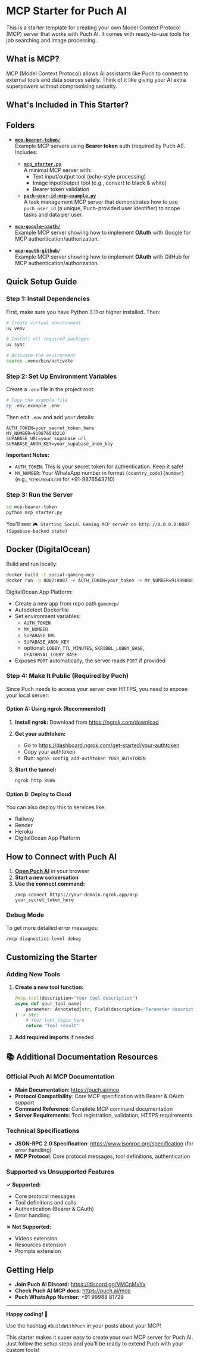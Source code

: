 # MCP Starter for Puch AI

This is a starter template for creating your own Model Context Protocol (MCP) server that works with Puch AI. It comes with ready-to-use tools for job searching and image processing.

## What is MCP?

MCP (Model Context Protocol) allows AI assistants like Puch to connect to external tools and data sources safely. Think of it like giving your AI extra superpowers without compromising security.

## What's Included in This Starter?

## Folders

- **[`mcp-bearer-token/`](./mcp-bearer-token/)**  
  Example MCP servers using **Bearer token** auth (required by Puch AI). Includes:
  - **[`mcp_starter.py`](./mcp-bearer-token/mcp_starter.py)**  
    A minimal MCP server with:
    - Text input/output tool (echo-style processing)
    - Image input/output tool (e.g., convert to black & white)
    - Bearer token validation
  - **[`puch-user-id-mcp-example.py`](./mcp-bearer-token/puch-user-id-mcp-example.py)**  
    A task management MCP server that demonstrates how to use `puch_user_id` (a unique, Puch-provided user identifier) to scope tasks and data per user.

- **[`mcp-google-oauth/`](./mcp-google-oauth/)**  
  Example MCP server showing how to implement **OAuth** with Google for MCP authentication/authorization.

- **[`mcp-oauth-github/`](./mcp-oauth-github/)**  
  Example MCP server showing how to implement **OAuth** with GitHub for MCP authentication/authorization.

## Quick Setup Guide

### Step 1: Install Dependencies

First, make sure you have Python 3.11 or higher installed. Then:

```bash
# Create virtual environment
uv venv

# Install all required packages
uv sync

# Activate the environment
source .venv/bin/activate
```

### Step 2: Set Up Environment Variables

Create a `.env` file in the project root:

```bash
# Copy the example file
cp .env.example .env
```

Then edit `.env` and add your details:

```env
AUTH_TOKEN=your_secret_token_here
MY_NUMBER=919876543210
SUPABASE_URL=your_supabase_url
SUPABASE_ANON_KEY=your_supabase_anon_key
```

**Important Notes:**

- `AUTH_TOKEN`: This is your secret token for authentication. Keep it safe!
- `MY_NUMBER`: Your WhatsApp number in format `{country_code}{number}` (e.g., `919876543210` for +91-9876543210)

### Step 3: Run the Server

```bash
cd mcp-bearer-token
python mcp_starter.py
```

You'll see: `🎮 Starting Social Gaming MCP server on http://0.0.0.0:8087  (Supabase-backed state)`

## Docker (DigitalOcean)

Build and run locally:

```bash
docker build -t social-gaming-mcp .
docker run -p 8087:8087 -e AUTH_TOKEN=your_token -e MY_NUMBER=919998881729 social-gaming-mcp
```

DigitalOcean App Platform:
- Create a new app from repo path `gamemcp/`
- Autodetect Dockerfile
- Set environment variables:
  - `AUTH_TOKEN`
  - `MY_NUMBER`
  - `SUPABASE_URL`
  - `SUPABASE_ANON_KEY`
  - optional: `LOBBY_TTL_MINUTES`, `SKRIBBL_LOBBY_BASE`, `DEATHBYAI_LOBBY_BASE`
- Exposes `PORT` automatically; the server reads `PORT` if provided

### Step 4: Make It Public (Required by Puch)

Since Puch needs to access your server over HTTPS, you need to expose your local server:

#### Option A: Using ngrok (Recommended)

1. **Install ngrok:**
   Download from https://ngrok.com/download

2. **Get your authtoken:**
   - Go to https://dashboard.ngrok.com/get-started/your-authtoken
   - Copy your authtoken
   - Run: `ngrok config add-authtoken YOUR_AUTHTOKEN`

3. **Start the tunnel:**
   ```bash
   ngrok http 8086
   ```

#### Option B: Deploy to Cloud

You can also deploy this to services like:

- Railway
- Render
- Heroku
- DigitalOcean App Platform

## How to Connect with Puch AI

1. **[Open Puch AI](https://wa.me/+919998881729)** in your browser
2. **Start a new conversation**
3. **Use the connect command:**
   ```
   /mcp connect https://your-domain.ngrok.app/mcp your_secret_token_here
   ```

### Debug Mode

To get more detailed error messages:

```
/mcp diagnostics-level debug
```

## Customizing the Starter

### Adding New Tools

1. **Create a new tool function:**

   ```python
   @mcp.tool(description="Your tool description")
   async def your_tool_name(
       parameter: Annotated[str, Field(description="Parameter description")]
   ) -> str:
       # Your tool logic here
       return "Tool result"
   ```

2. **Add required imports** if needed

## 📚 **Additional Documentation Resources**

### **Official Puch AI MCP Documentation**

- **Main Documentation**: https://puch.ai/mcp
- **Protocol Compatibility**: Core MCP specification with Bearer & OAuth support
- **Command Reference**: Complete MCP command documentation
- **Server Requirements**: Tool registration, validation, HTTPS requirements

### **Technical Specifications**

- **JSON-RPC 2.0 Specification**: https://www.jsonrpc.org/specification (for error handling)
- **MCP Protocol**: Core protocol messages, tool definitions, authentication

### **Supported vs Unsupported Features**

**✓ Supported:**

- Core protocol messages
- Tool definitions and calls
- Authentication (Bearer & OAuth)
- Error handling

**✗ Not Supported:**

- Videos extension
- Resources extension
- Prompts extension

## Getting Help

- **Join Puch AI Discord:** https://discord.gg/VMCnMvYx
- **Check Puch AI MCP docs:** https://puch.ai/mcp
- **Puch WhatsApp Number:** +91 99988 81729

---

**Happy coding! 🚀**

Use the hashtag `#BuildWithPuch` in your posts about your MCP!

This starter makes it super easy to create your own MCP server for Puch AI. Just follow the setup steps and you'll be ready to extend Puch with your custom tools!
